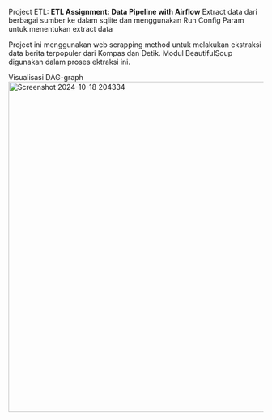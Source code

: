 Project ETL: 
**ETL Assignment: Data Pipeline with Airflow**
Extract data dari berbagai sumber ke dalam sqlite dan menggunakan Run Config Param untuk menentukan extract data

Project ini menggunakan web scrapping method untuk melakukan ekstraksi data berita terpopuler dari Kompas dan Detik. 
Modul BeautifulSoup digunakan dalam proses ektraksi ini.

Visualisasi DAG-graph
<img width="653" alt="Screenshot 2024-10-18 204334" src="https://github.com/user-attachments/assets/1bcfa541-a30b-4409-9bf8-fb33db5ee7c8">



